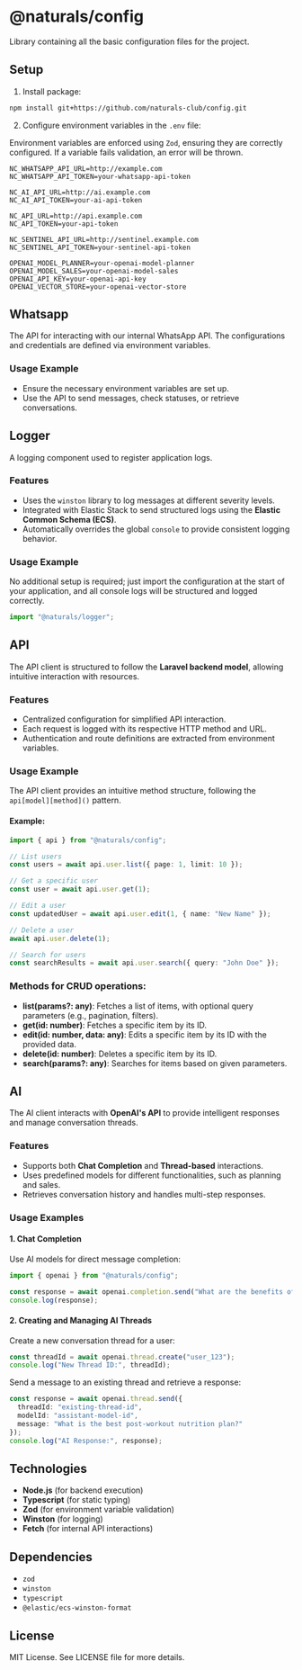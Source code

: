 # @naturals/config

Library containing all the basic configuration files for the project.

## Setup

1. Install package:

```bash
npm install git+https://github.com/naturals-club/config.git
```

2. Configure environment variables in the `.env` file:

Environment variables are enforced using `Zod`, ensuring they are correctly configured. If a variable fails validation, an error will be thrown.

```env
NC_WHATSAPP_API_URL=http://example.com
NC_WHATSAPP_API_TOKEN=your-whatsapp-api-token

NC_AI_API_URL=http://ai.example.com
NC_AI_API_TOKEN=your-ai-api-token

NC_API_URL=http://api.example.com
NC_API_TOKEN=your-api-token

NC_SENTINEL_API_URL=http://sentinel.example.com
NC_SENTINEL_API_TOKEN=your-sentinel-api-token

OPENAI_MODEL_PLANNER=your-openai-model-planner
OPENAI_MODEL_SALES=your-openai-model-sales
OPENAI_API_KEY=your-openai-api-key
OPENAI_VECTOR_STORE=your-openai-vector-store
```

## Whatsapp

The API for interacting with our internal WhatsApp API. The configurations and credentials are defined via environment variables.

### Usage Example

- Ensure the necessary environment variables are set up.
- Use the API to send messages, check statuses, or retrieve conversations.

## Logger

A logging component used to register application logs.

### Features

- Uses the `winston` library to log messages at different severity levels.
- Integrated with Elastic Stack to send structured logs using the **Elastic Common Schema (ECS)**.
- Automatically overrides the global `console` to provide consistent logging behavior.

### Usage Example

No additional setup is required; just import the configuration at the start of your application, and all console logs will be structured and logged correctly.

```js
import "@naturals/logger";
```

## API

The API client is structured to follow the **Laravel backend model**, allowing intuitive interaction with resources.

### Features

- Centralized configuration for simplified API interaction.
- Each request is logged with its respective HTTP method and URL.
- Authentication and route definitions are extracted from environment variables.

### Usage Example

The API client provides an intuitive method structure, following the `api[model][method]()` pattern.

#### Example:

```ts
import { api } from "@naturals/config";

// List users
const users = await api.user.list({ page: 1, limit: 10 });

// Get a specific user
const user = await api.user.get(1);

// Edit a user
const updatedUser = await api.user.edit(1, { name: "New Name" });

// Delete a user
await api.user.delete(1);

// Search for users
const searchResults = await api.user.search({ query: "John Doe" });
```

### Methods for CRUD operations:

- **list(params?: any)**: Fetches a list of items, with optional query parameters (e.g., pagination, filters).
- **get(id: number)**: Fetches a specific item by its ID.
- **edit(id: number, data: any)**: Edits a specific item by its ID with the provided data.
- **delete(id: number)**: Deletes a specific item by its ID.
- **search(params?: any)**: Searches for items based on given parameters.

## AI

The AI client interacts with **OpenAI's API** to provide intelligent responses and manage conversation threads.

### Features

- Supports both **Chat Completion** and **Thread-based** interactions.
- Uses predefined models for different functionalities, such as planning and sales.
- Retrieves conversation history and handles multi-step responses.

### Usage Examples

#### 1. Chat Completion

Use AI models for direct message completion:

```ts
import { openai } from "@naturals/config";

const response = await openai.completion.send("What are the benefits of natural bodybuilding?");
console.log(response);
```

#### 2. Creating and Managing AI Threads

Create a new conversation thread for a user:

```ts
const threadId = await openai.thread.create("user_123");
console.log("New Thread ID:", threadId);
```

Send a message to an existing thread and retrieve a response:

```ts
const response = await openai.thread.send({
  threadId: "existing-thread-id",
  modelId: "assistant-model-id",
  message: "What is the best post-workout nutrition plan?"
});
console.log("AI Response:", response);
```

## Technologies

- **Node.js** (for backend execution)
- **Typescript** (for static typing)
- **Zod** (for environment variable validation)
- **Winston** (for logging)
- **Fetch** (for internal API interactions)

## Dependencies

- `zod`
- `winston`
- `typescript`
- `@elastic/ecs-winston-format`

## License

MIT License. See LICENSE file for more details.

